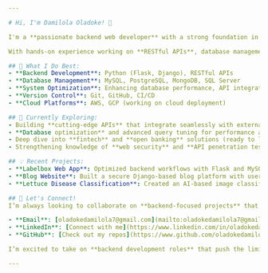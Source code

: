```yaml
---

# Hi, I'm Damilola Oladoke! 👋

I'm a **passionate backend web developer** with a strong foundation in **Python** and **Django**, dedicated to building secure, scalable, and high-performance web applications. I thrive on transforming complex problems into seamless solutions and love optimizing systems to run efficiently.

With hands-on experience working on **RESTful APIs**, database management, and deploying optimized backend systems, I’m driven to deliver backend solutions that power the next generation of web experiences. Although I enjoy **frontend development**, my true passion lies in creating the backbone of applications that support robust and scalable functionalities.

## 🚀 What I Do Best:
- **Backend Development**: Python (Flask, Django), RESTful APIs
- **Database Management**: MySQL, PostgreSQL, MongoDB, SQL Server
- **System Optimization**: Enhancing database performance, API integration, and backend security
- **Version Control**: Git, GitHub, CI/CD
- **Cloud Platforms**: AWS, GCP (working on cloud deployment)

## 🌱 Currently Exploring:
- Building **cutting-edge APIs** that integrate seamlessly with external systems
- **Database optimization** and advanced query tuning for performance at scale
- Deep dive into **fintech** and **open banking** solutions (ready to learn!)
- Strengthening knowledge of **web security** and **API penetration testing**

## 💡 Recent Projects:
- **Labelbox Web App**: Optimized backend workflows with Flask and MySQL, improving task management efficiency by 40%.
- **Blog Website**: Built a secure Django-based blog platform with user authentication, analytics, and social features.
- **Lettuce Disease Classification**: Created an AI-based image classification tool to detect plant diseases with 91% accuracy using Flask and TensorFlow.

## 💬 Let's Connect!
I’m always looking to collaborate on **backend-focused projects** that challenge the status quo and explore innovative solutions. If you're building something ambitious or need a backend expert to bring your ideas to life, let's talk!

- **Email**: [oladokedamilola7@gmail.com](mailto:oladokedamilola7@gmail.com)
- **LinkedIn**: [Connect with me](https://www.linkedin.com/in/oladokedamilola)
- **GitHub**: [Check out my repos](https://www.github.com/oladokedamilola)

I’m excited to take on **backend development roles** that push the limits of what we can achieve with technology. Let’s build something amazing together! 🚀

---
```

